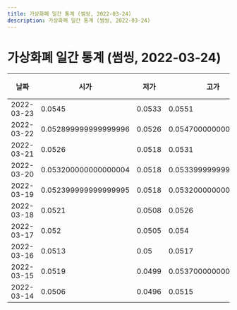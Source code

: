 ```yaml
---
title: 가상화폐 일간 통계 (썸씽, 2022-03-24)
description: 가상화폐 일간 통계 (썸씽, 2022-03-24)
---
```


가상화폐 일간 통계 (썸씽, 2022-03-24)
===

|날짜|시가|저가|고가|종가|비고|
|--|--|--|--|--|--|
|2022-03-23|0.0545|0.0533|0.0551|0.055|    |
|2022-03-22|0.052899999999999996|0.0526|0.054700000000000006|0.0544|    |
|2022-03-21|0.0526|0.0518|0.0531|0.0531|    |
|2022-03-20|0.053200000000000004|0.0518|0.053399999999999996|0.0526|    |
|2022-03-19|0.052399999999999995|0.0518|0.053200000000000004|0.053200000000000004|    |
|2022-03-18|0.0521|0.0508|0.0526|0.052399999999999995|    |
|2022-03-17|0.052|0.0505|0.054|0.0521|    |
|2022-03-16|0.0513|0.05|0.0517|0.0514|    |
|2022-03-15|0.0519|0.0499|0.053700000000000005|0.0514|    |
|2022-03-14|0.0506|0.0496|0.0515|0.0509|    |
